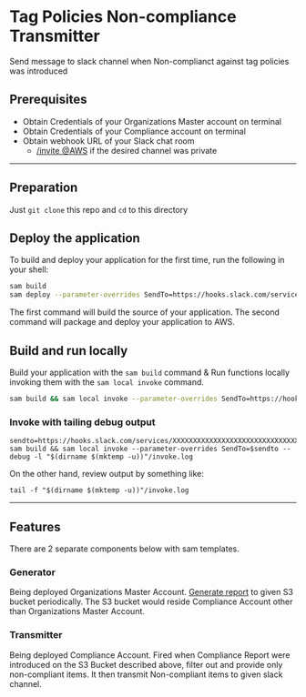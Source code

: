 # Tag Policies Non-compliance Transmitter

Send message to slack channel when Non-complianct against tag policies was introduced

## Prerequisites

- Obtain Credentials of your Organizations Master account on terminal
- Obtain Credentials of your Compliance account on terminal
- Obtain webhook URL of your Slack chat room
  - [/invite @AWS](https://docs.aws.amazon.com/chatbot/latest/adminguide/getting-started.html#chat-client-setup) if the desired channel was private

---

## Preparation

Just `git clone` this repo and `cd` to this directory

## Deploy the application

To build and deploy your application for the first time, run the following in your shell:

```bash
sam build
sam deploy --parameter-overrides SendTo=https://hooks.slack.com/services/XXXXXXXXXXXXXXXXXXXXXXXXXXXXXXXXXXXXXXXXXXXXXX --resolve-s3
```

The first command will build the source of your application. The second command will package and deploy your application to AWS.

## Build and run locally

Build your application with the `sam build` command & Run functions locally invoking them with the `sam local invoke` command.

```bash
sam build && sam local invoke --parameter-overrides SendTo=https://hooks.slack.com/services/XXXXXXXXXXXXXXXXXXXXXXXXXXXXXXXXXXXXXXXXXXXXXX
```

### Invoke with tailing debug output

```
sendto=https://hooks.slack.com/services/XXXXXXXXXXXXXXXXXXXXXXXXXXXXXXXXXXXXXXXXXXXXXX
sam build && sam local invoke --parameter-overrides SendTo=$sendto --debug -l "$(dirname $(mktemp -u))"/invoke.log
```
On the other hand, review output by something like:

`tail -f "$(dirname $(mktemp -u))"/invoke.log`

---

## Features

There are 2 separate components below with sam templates.

### Generator

Being deployed Organizations Master Account.
[Generate report](https://boto3.amazonaws.com/v1/documentation/api/latest/reference/services/resourcegroupstaggingapi.html#ResourceGroupsTaggingAPI.Client.start_report_creation) to given S3 bucket periodically.
The S3 bucket would reside Compliance Account other than Organizations Master Account.

### Transmitter

Being deployed Compliance Account.
Fired when Compliance Report were introduced on the S3 Bucket described above, filter out and provide only non-compliant items. It then transmit Non-compliant items to given slack channel.


